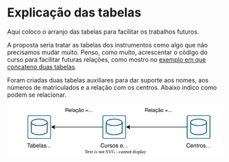 # Explicação das tabelas
Aqui coloco o arranjo das tabelas para facilitar os trabalhos futuros.

A proposta seria tratar as tabelas dos instrumentos como algo que não precisamos mudar muito. Penso, como muito, acrescentar o código do curso para facilitar futuras relações, como mostro no [exemplo em que concateno duas tabelas](00%20comandos.md).

Foram criadas duas tabelas auxiliares para dar suporte aos nomes, aos números de matriculados e a relação com os centros. Abaixo indico como podem se relacionar. 

![Relações entre as tabelas](img/relacoes_entre_tabelas.svg)